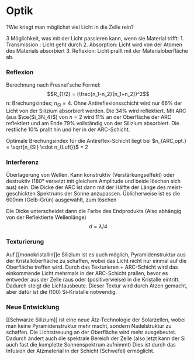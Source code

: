 # Optik
?Wie kriegt man möglichst viel Licht in die Zelle rein?

3 Möglichkeit, was mit der Licht passieren kann, wenn sie Material trifft:
		1. Transmission : Licht geht durch
		2. Absorption: Licht wird von der Atomen des Materials absorbiert
		3. Reflexion: Licht prallt mit der Materialoberfläche ab.

### Reflexion
Berechnung nach Fresnel'sche Formel: $$R_{1/2} = (\frac{n_1-n_2}{n_1+n_2})^2$$
n: Brechungsindex; $n_{Si} = 4$. Ohne Antireflexionsschicht wird nur 66% der Licht von der Silizium absorbiert werden. Die 34% wird reflektiert. Mit ARC (aus $\ce{Si_3N_4}$) von $n=2$ wird 11% an der Oberfläche der ARC reflektiert und am Ende 79% vollständig von der Silizium absorbiert. Die restliche 10% prallt hin und her in der ARC-Schicht.

Optimale Brechungsindex für die Antireflex-Schicht liegt bei $n_{ARC,opt.} = \sqrt{n_{Si} \cdot n_{Luft}}$ = 2

### Interferenz
Überlagerung von Wellen. Kann konstruktiv (Verstärkungseffekt) oder destruktiv (180° versetzt mit gleichem Amplitude und beide löschen sich aus) sein. Die Dicke der ARC ist dann mit der Hälfte der Länge des meist-geschickten Spektrums der Sonne anzupassen. Üblicherweise ist es die 600nm (Gelb-Grün) ausgewählt, zum löschen

Die Dicke unterscheidet dann die Farbe des Endprodukts (Also abhängig von der Reflektierte Wellenlänge)
$$d = \lambda/4$$

### Texturierung
Auf [[monokristallin]]e Silizium ist es auch möglich, Pyramidenstruktur aus der Kristalloberfläche zu schaffen, wobei das Licht nicht nur einmal auf die Oberfläche treffen wird. Durch das Texturieren + ARC-Schicht wird das einkommende Licht mehrmals in der ARC-Schicht prallen, bevor es entweder aus der Zelle raus oder (positiverweise) in die Kristalle eintritt. Dadurch steigt die Lichtausbeute.
Dieser Textur wird durch Ätzen gemacht, aber dafür ist die (100) Si-Kristalle notwendig.

### Neue Entwicklung
[[Schwarze Silizium]] ist eine neue Ätz-Technologie der Solarzellen, wobei man keine Pyramidenstruktur mehr macht, sondern Nadelstruktur zu schaffen. Die Lichtstreuung an der Oberfläche wird mehr ausgebeutet. Dadurch ändert auch die spektrale Bereich der Zelle (also jetzt kann der Si auch fast die komplette Sonnenspektrum aufnimmt) Dies ist durch das Infusion der Ätzmaterial in der Schicht (Schwefel) ermöglicht.